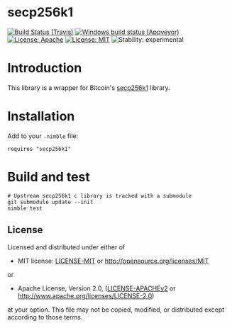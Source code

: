 # secp256k1

[![Build Status (Travis)](https://img.shields.io/travis/status-im/nim-secp256k1/master.svg?label=Linux%20/%20macOS "Linux/macOS build status (Travis)")](https://travis-ci.org/status-im/nim-secp256k1)
[![Windows build status (Appveyor)](https://img.shields.io/appveyor/ci/nimbus/nim-secp256k1/master.svg?label=Windows "Windows build status (Appveyor)")](https://ci.appveyor.com/project/nimbus/nim-secp256k1)
[![License: Apache](https://img.shields.io/badge/License-Apache%202.0-blue.svg)](https://opensource.org/licenses/Apache-2.0)
[![License: MIT](https://img.shields.io/badge/License-MIT-blue.svg)](https://opensource.org/licenses/MIT)
![Stability: experimental](https://img.shields.io/badge/stability-experimental-orange.svg)

# Introduction
This library is a wrapper for Bitcoin's [secp256k1](https://github.com/bitcoin-core/secp256k1) library.

# Installation

Add to your `.nimble` file:
```
requires "secp256k1"
```

# Build and test

```
# Upstream secp256k1 c library is tracked with a submodule
git submodule update --init
nimble test
```

## License

Licensed and distributed under either of

* MIT license: [LICENSE-MIT](LICENSE-MIT) or http://opensource.org/licenses/MIT

or

* Apache License, Version 2.0, ([LICENSE-APACHEv2](LICENSE-APACHEv2) or http://www.apache.org/licenses/LICENSE-2.0)

at your option. This file may not be copied, modified, or distributed except according to those terms.
